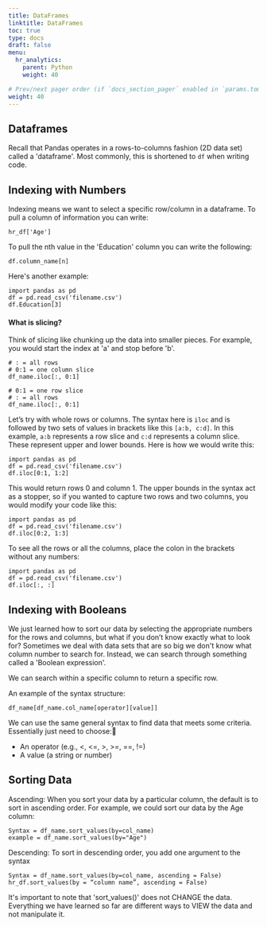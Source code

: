```yaml
---
title: DataFrames
linktitle: DataFrames
toc: true
type: docs
draft: false
menu:
  hr_analytics:
    parent: Python
    weight: 40

# Prev/next pager order (if `docs_section_pager` enabled in `params.toml`)
weight: 40
---
```


<!-- In this tutorial, I'll share how to view subsets and sort DataFrames: -->

## Dataframes 

Recall that Pandas operates in a rows-to-columns fashion (2D data set) called a 'dataframe'. Most commonly, this is shortened to `df` when writing code. 


## Indexing with Numbers

Indexing means we want to select a specific row/column in a dataframe. To pull a column of information you can write:

```
hr_df['Age']
```

To pull the nth value in the 'Education' column you can write the following:

```
df.column_name[n]
```
Here's another example: 

```
import pandas as pd
df = pd.read_csv('filename.csv')
df.Education[3]
```

#### What is slicing?

Think of slicing like chunking up the data into smaller pieces. For example, you would start the index at 'a' and stop before 'b'. 

```
# : = all rows
# 0:1 = one column slice
df_name.iloc[:, 0:1]
```

```
# 0:1 = one row slice
# : = all rows
df_name.iloc[:, 0:1]
```

<!-- How does it look with some data?
We are interested in looking at
Employee ID
Age
Attrition

For Employee IDs:
 #2, 3, 4, 5, 6, 7, 8, & 9

How do we start going about this?

What row/column #s are of interest?

Let's practice! -->

Let’s try with whole rows or columns. The syntax here is `iloc` and is followed by two sets of values in brackets like this `[a:b, c:d]`. In this example, `a:b` represents a row slice and `c:d` represents a column slice. These represent upper and lower bounds. Here is how we would write this:

```
import pandas as pd
df = pd.read_csv('filename.csv')
df.iloc[0:1, 1:2]
```

This would return rows 0 and column 1. The upper bounds in the syntax act as a stopper, so if you wanted to capture two rows and two columns, you would modify your code like this: 

```
import pandas as pd
df = pd.read_csv('filename.csv')
df.iloc[0:2, 1:3]
```

To see all the rows or all the columns, place the colon in the brackets without any numbers:

```
import pandas as pd
df = pd.read_csv('filename.csv')
df.iloc[:, :]
```

## Indexing with Booleans

We just learned how to sort our data by selecting the appropriate numbers for the rows and columns, but what if you don’t know exactly what to look for? Sometimes we deal with data sets that are so big we don't know what column number to search for. Instead, we can search through something called a 'Boolean expression'.

We can search within a specific column to return a specific row. 

<!-- Let's search the "MaritalStatus" column and return data for the row(s) containing "Divorced". -->

An example of the syntax structure: 

```
df_name[df_name.col_name[operator][value]]
```

We can use the same general syntax to find data that meets some criteria. Essentially just need to choose:
  * An operator (e.g., <, <=, >, >=, ==, !=)
  * A value (a string or number)

<!-- Return data from the df that: 
- matches a string like "female"

Obtain greater than or less than a value:
- Job Satisfaction score over 3

Represents a minimum or maximum age value:
- Lowest age in the data set -->

## Sorting Data

Ascending: When you sort your data by a particular column, the default is to sort in ascending order. For example, we could sort our data by the Age column:

```
Syntax = df_name.sort_values(by=col_name)
example = df_name.sort_values(by="Age")
```

Descending: To sort in descending order, you add one argument to the syntax 

```
Syntax = df_name.sort_values(by=col_name, ascending = False)
hr_df.sort_values(by = “column name”, ascending = False)
```

<!-- ### Viewing vs. Changing the DF -->
It's important to note that 'sort_values()' does not CHANGE the data. Everything we have learned so far are different ways to VIEW the data and not manipulate it.